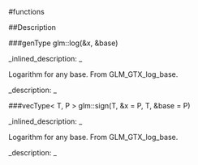 #functions


<!--
_visible: True_
_advanced: False_
-->

##Description





<!----------------------------------------------------------------------------->

###genType glm::log(&x, &base)

<!--
_syntax: glm::log(&x, &base)_
_name: glm::log_
_returns: genType_
_returns_description: _
_parameters: const genType &x, const genType &base_
_version_started: 0.10.0_
_version_deprecated: _
_summary: _
_constant: False_
_static: False_
_visible: True_
_advanced: False_
-->

_inlined_description: _

Logarithm for any base.
From GLM_GTX_log_base.





_description: _







<!----------------------------------------------------------------------------->

###vecType< T, P > glm::sign(T, &x = P, T, &base = P)

<!--
_syntax: glm::sign(T, &x = P, T, &base = P)_
_name: glm::sign_
_returns: vecType< T, P >_
_returns_description: _
_parameters: const vecType< T, P > &x=P, const vecType< T, P > &base=P_
_version_started: 0.10.0_
_version_deprecated: _
_summary: _
_constant: False_
_static: False_
_visible: True_
_advanced: False_
-->

_inlined_description: _

Logarithm for any base.
From GLM_GTX_log_base.





_description: _







<!----------------------------------------------------------------------------->

